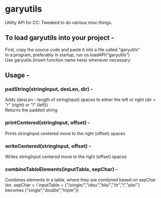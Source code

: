 # garyutils
Utility API for CC: Tweaked to do various misc things. 

## To load garyutils into your project -  
First, copy the source code and paste it into a file called "garyutils"  
In a program, preferably in startup, run os.loadAPI("garyutils")  
Use garyutils.(insert function name here) whenever necessary  
  
## Usage -  
### padString(stringInput, desLen, dir) -  
Adds (desLen - length of stringInput) spaces to either the left or right (dir = "r" (right) or "l" (left))  
Returns the padded string  
  
### printCentered(stringInput, offset) -  
Prints stringInput centered move to the right (offset) spaces  
  
### writeCentered(stringInput, offset) -  
Writes stringInput centered move to the right (offset) spaces  
  
### combineTableElements(inputTable, sepChar) -  
Combines elements in a table, where they are combined based on sepChar (ex. sepChar = / inputTable = {"/single/","/dou","ble/","/tr","i","ple/"} becomes {"single","double","triple"})  
